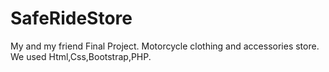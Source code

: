 # SafeRideStore

My and my friend Final Project. Motorcycle clothing and accessories store. We used Html,Css,Bootstrap,PHP.
